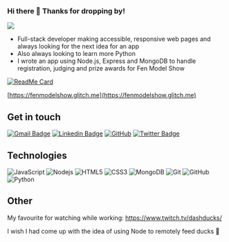 ### Hi there 👋 Thanks for dropping by!

<img src="https://www.codewars.com/users/Christina_M/badges/small">

- Full-stack developer making accessible, responsive web pages and always looking for the next idea for an app
- Also always looking to learn more Python
- I wrote an app using Node.js, Express and MongoDB to handle registration, judging and prize awards for Fen Model Show


[![ReadMe Card](https://github-readme-stats.vercel.app/api/pin/?username=Christina-Milner&repo=fms)](https://github.com/Christina-Milner/fms)


[https://fenmodelshow.glitch.me](https://fenmodelshow.glitch.me)


## Get in touch

[![Gmail Badge](https://img.shields.io/badge/-info@christina<dash>milner.dev-c14438?style=flat-square&logo=Gmail&logoColor=white&link=mailto:info@christina-milner.dev)](mailto:info@christina-milner.dev)
[![Linkedin Badge](https://img.shields.io/badge/-milnerc-blue?style=flat-square&logo=Linkedin&logoColor=white&link=https://www.linkedin.com/in/milnerc/)](https://www.linkedin.com/in/milnerc/)
[![GitHub](https://img.shields.io/badge/-GitHub-181717?style=flat-square&logo=github&logoColor=white&link=https://github.com/Christina-Milner)](https://github.com/Christina-Milner)
[![Twitter Badge](https://img.shields.io/badge/-@cmilner_dev-00acee?style=flat&logo=Twitter&logoColor=white)](https://twitter.com/cmilner_dev)


## Technologies

![JavaScript](https://img.shields.io/badge/-JavaScript-black?style=flat-square&logo=javascript)
![Nodejs](https://img.shields.io/badge/-Nodejs-black?style=flat-square&logo=Node.js)
![HTML5](https://img.shields.io/badge/-HTML5-E34F26?style=flat-square&logo=html5&logoColor=white)
![CSS3](https://img.shields.io/badge/-CSS3-1572B6?style=flat-square&logo=css3)
![MongoDB](https://img.shields.io/badge/-MongoDB-black?style=flat-square&logo=mongodb)
![Git](https://img.shields.io/badge/-Git-black?style=flat-square&logo=git)
![GitHub](https://img.shields.io/badge/-GitHub-181717?style=flat-square&logo=github)
![Python](https://img.shields.io/badge/-Python-black?style=flat-square&logo=python)

## Other

My favourite for watching while working: https://www.twitch.tv/dashducks/

I wish I had come up with the idea of using Node to remotely feed ducks 🦆

<!--
**Christina-Milner/Christina-Milner** is a ✨ _special_ ✨ repository because its `README.md` (this file) appears on your GitHub profile.

Here are some ideas to get you started:

- 🔭 I’m currently working on ...
- 🌱 I’m currently learning ...
- 👯 I’m looking to collaborate on ...
- 🤔 I’m looking for help with ...
- 💬 Ask me about ...
- 📫 How to reach me: ...
- 😄 Pronouns: ...
- ⚡ Fun fact: ...
-->
